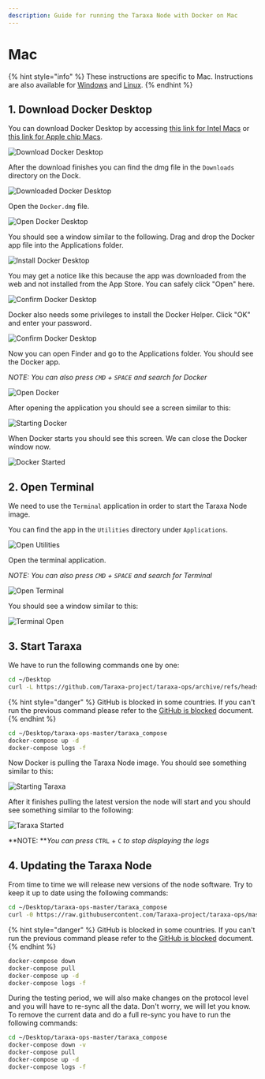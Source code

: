 ```yaml
---
description: Guide for running the Taraxa Node with Docker on Mac
---
```


# Mac

{% hint style="info" %}
These instructions are specific to Mac.  Instructions are also available for [Windows](windows.md) and [Linux](linux.md).
{% endhint %}

## 1. Download Docker Desktop

You can download Docker Desktop by accessing [this link for Intel Macs](https://desktop.docker.com/mac/stable/amd64/Docker.dmg) or [this link for Apple chip Macs](https://desktop.docker.com/mac/stable/arm64/Docker.dmg).

![Download Docker Desktop](../../.gitbook/assets/1-download.png)

After the download finishes you can find the dmg file in the `Downloads` directory on the Dock.

![Downloaded Docker Desktop](../../.gitbook/assets/2-downloaded.png)

Open the `Docker.dmg` file.

![Open Docker Desktop](../../.gitbook/assets/3-open.png)

You should see a window similar to the following. Drag and drop the Docker app file into the Applications folder.

![Install Docker Desktop](../../.gitbook/assets/4-install.png)

You may get a notice like this because the app was downloaded from the web and not installed from the App Store. You can safely click "Open" here.

![Confirm Docker Desktop](../../.gitbook/assets/5-allow.png)

Docker also needs some privileges to install the Docker Helper. Click "OK" and enter your password.

![Confirm Docker Desktop](../../.gitbook/assets/6-access.png)

Now you can open Finder and go to the Applications folder. You should see the Docker app.

_NOTE: You can also press `CMD` + `SPACE` and search for Docker_

![Open Docker](../../.gitbook/assets/8-docker.png)

After opening the application you should see a screen similar to this:

![Starting Docker](../../.gitbook/assets/9-starting.png)

When Docker starts you should see this screen. We can close the Docker window now.

![Docker Started](../../.gitbook/assets/10-started.png)

## 2. Open Terminal

We need to use the `Terminal` application in order to start the Taraxa Node image.

You can find the app in the `Utilities` directory under `Applications`.

![Open Utilities](../../.gitbook/assets/11-utilities.png)

Open the terminal application.

_NOTE: You can also press `CMD` + `SPACE` and search for Terminal_

![Open Terminal](../../.gitbook/assets/12-terminal.png)

You should see a window similar to this:

![Terminal Open](../../.gitbook/assets/13-terminal-open.png)

## 3. Start Taraxa

We have to run the following commands one by one:

```bash
cd ~/Desktop
curl -L https://github.com/Taraxa-project/taraxa-ops/archive/refs/heads/master.zip > master.zip && unzip master.zip && rm -f master.zip
```

{% hint style="danger" %}
GitHub is blocked in some countries. If you can't run the previous command please refer to the [GitHub is blocked](https://docs.taraxa.io/node-setup/testnet_node_setup/github_blocked) document.
{% endhint %}

```bash
cd ~/Desktop/taraxa-ops-master/taraxa_compose
docker-compose up -d
docker-compose logs -f
```

Now Docker is pulling the Taraxa Node image. You should see something similar to this:

![Starting Taraxa](../../.gitbook/assets/14-starting.png)

After it finishes pulling the latest version the node will start and you should see something similar to the following:

![Taraxa Started](../../.gitbook/assets/15-started.png)

**NOTE: **_You can press_ `CTRL` + `C` _to stop displaying the logs_

## 4. Updating the Taraxa Node

From time to time we will release new versions of the node software. Try to keep it up to date using the following commands:

```bash
cd ~/Desktop/taraxa-ops-master/taraxa_compose
curl -0 https://raw.githubusercontent.com/Taraxa-project/taraxa-ops/master/taraxa_compose/docker-compose.yml > docker-compose-new.yml && mv docker-compose-new.yml docker-compose.yml
```

{% hint style="danger" %}
GitHub is blocked in some countries. If you can't run the previous command please refer to the [GitHub is blocked](https://github.com/Taraxa-project/taraxa-documentation/tree/f4ee57d43b23f5ad4a2212fa5ec90254d9181f92/node-setup/testnet_node_setup/node-setup/github_blocked.md) document.
{% endhint %}

```bash
docker-compose down
docker-compose pull
docker-compose up -d
docker-compose logs -f
```

During the testing period, we will also make changes on the protocol level and you will have to re-sync all the data. Don't worry, we will let you know. To remove the current data and do a full re-sync you have to run the following commands:

```bash
cd ~/Desktop/taraxa-ops-master/taraxa_compose
docker-compose down -v
docker-compose pull
docker-compose up -d
docker-compose logs -f
```
